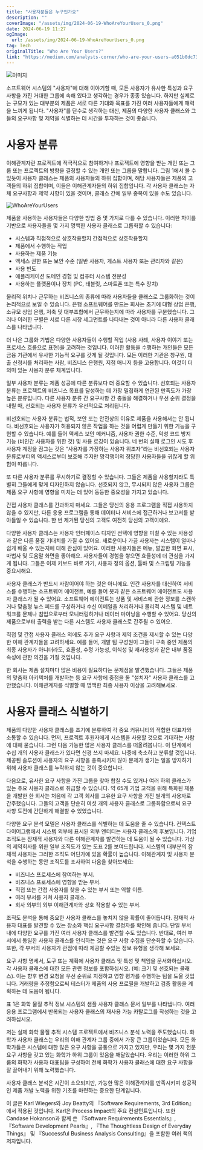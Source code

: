 ```yaml
---
title: "사용자분들은 누구인가요"
description: ""
coverImage: "/assets/img/2024-06-19-WhoAreYourUsers_0.png"
date: 2024-06-19 11:27
ogImage:
  url: /assets/img/2024-06-19-WhoAreYourUsers_0.png
tag: Tech
originalTitle: "Who Are Your Users?"
link: "https://medium.com/analysts-corner/who-are-your-users-a051b0dc7302"
---
```


![이미지](/assets/img/2024-06-19-WhoAreYourUsers_0.png)

소프트웨어 시스템의 "사용자"에 대해 이야기할 때, 모든 사용자가 유사한 특성과 요구사항을 가진 거대한 그룹에 속해 있다고 생각하는 경우가 종종 있습니다. 하지만 실제로는 규모가 있는 대부분의 제품은 서로 다른 기대와 목표를 가진 여러 사용자들에게 매력을 느끼게 됩니다. "사용자"를 단수로 생각하는 대신, 제품의 다양한 사용자 클래스와 그들의 요구사항 및 제약을 식별하는 데 시간을 투자하는 것이 좋습니다.

# 사용자 분류

이해관계자란 프로젝트에 적극적으로 참여하거나 프로젝트에 영향을 받는 개인 또는 그룹 또는 프로젝트의 방향을 결정할 수 있는 개인 또는 그룹을 말합니다. 그림 1에서 볼 수 있듯이 사용자 클래스는 제품의 사용자들의 하위 집합이며, 해당 사용자들은 제품의 고객들의 하위 집합이며, 이들은 이해관계자들의 하위 집합입니다. 각 사용자 클래스는 자체 요구사항과 제약 사항이 있을 것이며, 클래스 간에 일부 중복이 있을 수도 있습니다.

<div class="content-ad"></div>

![WhoAreYourUsers](/assets/img/2024-06-19-WhoAreYourUsers_1.png)

제품을 사용하는 사용자들은 다양한 방법 중 몇 가지로 다를 수 있습니다. 이러한 차이를 기반으로 사용자들을 몇 가지 명백한 사용자 클래스로 그룹화할 수 있습니다:

- 시스템과 직접적으로 상호작용할지 간접적으로 상호작용할지
- 제품에서 수행하는 작업
- 사용하는 제품 기능
- 액세스 권한 또는 보안 수준 (일반 사용자, 게스트 사용자 또는 관리자와 같은)
- 사용 빈도
- 애플리케이션 도메인 경험 및 컴퓨터 시스템 전문성
- 사용하는 플랫폼이나 장치 (PC, 태블릿, 스마트폰 또는 특수 장치)

물리적 위치나 근무하는 비즈니스의 종류에 따라 사용자들을 클래스로 그룹화하는 것이 논리적으로 보일 수 있습니다. 은행 소프트웨어를 만드는 회사는 초기에 대형 상업 은행, 소규모 상업 은행, 저축 및 대부조합에서 근무하는지에 따라 사용자를 구분했습니다. 그러나 이러한 구별은 서로 다른 시장 세그먼트를 나타내는 것이 아니라 다른 사용자 클래스를 나타냅니다.

<div class="content-ad"></div>

더 나은 그룹화 기법은 다양한 사용자들이 수행할 작업 (사용 사례, 사용자 이야기 또는 프로세스 흐름으로 표현)을 고려하는 것입니다. 이러한 활동을 수행하는 개인들은 모든 금융 기관에서 유사한 기능적 요구를 갖게 될 것입니다. 모든 이러한 기관은 창구원, 대출 신청서를 처리하는 사람, 비즈니스 은행원, 지점 매니저 등을 고용합니다. 이것이 더 의미 있는 사용자 분류 체계입니다.

일부 사용자 분류는 제품 성공에 다른 분류보다 더 중요할 수 있습니다. 선호되는 사용자 분류는 프로젝트의 비즈니스 목표를 달성하는 데 가장 밀접하게 연관된 만족도가 가장 높은 분류입니다. 다른 사용자 분류 간 요구사항 간 충돌을 해결하거나 우선 순위 결정을 내릴 때, 선호되는 사용자 분류가 우선적으로 처리됩니다.

비선호되는 사용자 분류는 법적, 보안 또는 안전상의 이유로 제품을 사용해서는 안 됩니다. 비선호되는 사용자가 허용되지 않은 작업을 하는 것을 어렵게 만들기 위한 기능을 구현할 수 있습니다. 예를 들어 액세스 보안 메커니즘, 사용자 권한 수준, 악성 코드 방지 기능 (비인간 사용자를 위한 것) 및 사용 로깅이 있습니다. 네 번의 실패 로그인 시도 후 사용자 계정을 잠그는 것은 “사용자를 가장하는 사용자 위조자”라는 비선호되는 사용자 분류로부터의 액세스로부터 보호해 주지만 망각쟁이의 정당한 사용자들을 귀찮게 할 위험이 따릅니다.

또 다른 사용자 분류를 무시하기로 결정할 수 있습니다. 그들은 제품을 사용할지라도 특별히 그들에게 맞게 디자인하지 않습니다. 선호되지 않고, 무시되지 않은 사용자 그룹은 제품 요구 사항에 영향을 미치는 데 있어 동등한 중요성을 가지고 있습니다.

<div class="content-ad"></div>

간접 사용자 클래스를 간과하지 마세요. 그들은 당신의 응용 프로그램을 직접 사용하지 않을 수 있지만, 다른 응용 프로그램을 통해 데이터나 서비스에 접근하거나 보고서를 받아들일 수 있습니다. 한 번 제거된 당신의 고객도 여전히 당신의 고객이에요.

다양한 사용자 클래스는 사용자 인터페이스 디자인 선택에 영향을 미칠 수 있는 사용성과 같은 다른 품질 기대치를 가질 수 있어요. 새로운이나 가끔 사용자는 시스템이 얼마나 쉽게 배울 수 있는지에 대해 관심이 있어요. 이러한 사용자들은 메뉴, 깔끔한 화면 표시, 마법사 및 도움말 화면을 좋아해요. 사용자들이 경험을 쌓으면 효율성에 더 관심을 가지게 됩니다. 그들은 이제 키보드 바로 가기, 사용자 정의 옵션, 툴바 및 스크립팅 기능을 중요시해요.

사용자 클래스가 반드시 사람이어야 하는 것은 아니에요. 인간 사용자를 대신하여 서비스를 수행하는 소프트웨어 에이전트, 예를 들어 봇과 같은 소프트웨어 에이전트도 사용자 클래스가 될 수 있어요. 소프트웨어 에이전트는 상품 및 서비스에 관한 정보를 스캔하거나 맞춤형 뉴스 피드를 구성하거나 수신 이메일을 처리하거나 물리적 시스템 및 네트워크를 문제나 침입으로부터 모니터링하거나 데이터 마이닝을 수행할 수 있어요. 당신의 제품으로부터 출력을 받는 다른 시스템도 사용자 클래스로 간주될 수 있어요.

직접 및 간접 사용자 클래스 외에도 추가 요구 사항과 제약 조건을 제시할 수 있는 다양한 이해 관계자들을 고려하세요. 예를 들어, 개발 팀 구성원이 그들이 구축 중인 제품의 최종 사용자가 아니더라도, 효율성, 수정 가능성, 이식성 및 재사용성과 같은 내부 품질 속성에 관한 의견을 가질 것입니다.

<div class="content-ad"></div>

한 회사는 제품 설치마다 많은 비용이 필요하다는 문제점을 발견했습니다. 그들은 제품의 맞춤화 아키텍처를 개발하는 등 요구 사항에 중점을 둘 "설치자" 사용자 클래스를 고안했습니다. 이해관계자를 식별할 때 명백한 최종 사용자 이상을 고려해보세요.

# 사용자 클래스 식별하기

제품의 다양한 사용자 클래스를 조기에 분류하여 각 중요 커뮤니티의 적합한 대표자와 소통할 수 있습니다. 먼저, 프로젝트 후원자에게 시스템을 사용할 것으로 기대하는 사람에 대해 묻습니다. 그런 다음 가능한 많은 사용자 클래스를 떠올려봅니다. 이 단계에서 수십 개의 사용자 클래스가 있다면 신경 쓰지 마세요. 나중에 축소하고 분류할 것입니다. 제공된 솔루션이 사용자의 요구 사항을 충족시키지 않아 문제가 생기는 일을 방지하기 위해 사용자 클래스를 누락하지 않는 것이 중요합니다.

다음으로, 유사한 요구 사항을 가진 그룹을 찾아 합칠 수도 있거나 여러 하위 클래스가 있는 주요 사용자 클래스로 취급할 수 있습니다. 약 65개 기업 고객을 위해 특화된 제품을 개발한 한 회사는 처음에 각 고객 회사를 고유한 요구 사항을 가진 별개의 사용자로 간주했습니다. 그들의 고객을 단순히 여섯 개의 사용자 클래스로 그룹화함으로써 요구 사항 도전에 간단하게 해결할 수 있었습니다.

<div class="content-ad"></div>

다양한 요구 분석 모델은 사용자 클래스를 식별하는 데 도움을 줄 수 있습니다. 컨텍스트 다이어그램에서 시스템 외부에 표시된 외부 엔터티는 사용자 클래스의 후보입니다. 기업 조직도는 잠재적 사용자와 다른 이해관계자를 발견하는 데 도움이 될 수 있습니다. 가상의 제약회사를 위한 일부 조직도가 있는 도표 2를 보여드립니다. 시스템의 대부분의 잠재적 사용자는 그러한 조직도 어딘가에 있을 확률이 높습니다. 이해관계자 및 사용자 분석을 수행하는 동안 조직도를 조사하여 다음을 찾아보세요:

- 비즈니스 프로세스에 참여하는 부서.
- 비즈니스 프로세스에 영향을 받는 부서.
- 직접 또는 간접 사용자를 찾을 수 있는 부서 또는 역할 이름.
- 여러 부서를 거쳐 사용자 클래스.
- 회사 외부의 외부 이해관계자와 상호 작용할 수 있는 부서.

조직도 분석을 통해 중요한 사용자 클래스를 놓치지 않을 확률이 줄어듭니다. 잠재적 사용자 대표를 발견할 수 있는 장소와 핵심 요구사항 결정자를 확인해 줍니다. 단일 부서 내에 다양한 요구를 가진 여러 사용자 클래스를 발견할 수도 있습니다. 반대로, 여러 부서에서 동일한 사용자 클래스를 인식하는 것은 요구 사항 수집을 단순화할 수 있습니다. 또한, 각 부서의 사용자가 관점에 따라 제공할 수있는 정보 유형을 생각해 보세요.

<div class="content-ad"></div>

요구 사항 명세서, 도구 또는 계획에 사용자 클래스 및 특성 및 책임을 문서화하십시오. 각 사용자 클래스에 대한 모든 관련 정보를 포함하십시오. (예: 크기 및 선호되는 클래스). 이는 향후 변경 요청을 우선 순위로 지정하고 영향 평가를 수행하는 팀을 도울 것입니다. 거래량을 추정함으로써 테스터가 제품의 사용 프로필을 개발하고 검증 활동을 계획하는 데 도움이 됩니다.

표 1은 화학 물질 추적 정보 시스템의 샘플 사용자 클래스 문서 일부를 나타냅니다. 여러 응용 프로그램에서 반복되는 사용자 클래스의 재사용 가능 카탈로그를 작성하는 것을 고려하십시오.

저는 실제 화학 물질 추적 시스템 프로젝트에서 비즈니스 분석 노력을 주도했습니다. 화학가 사용자 클래스는 우리의 이해 관계자 그룹 중에서 가장 큰 그룹이었습니다. 모든 화학가들은 시스템에 대한 많은 요구 사항을 공통으로 가지고 있지만, 우리는 몇 가지 전문 요구 사항을 갖고 있는 화학가 하위 그룹이 있음을 깨달았습니다. 우리는 이러한 하위 그룹의 화학가 사용자 대표팀을 구성하여 전체 화학가 사용자 클래스에 대한 요구 사항을 잘 끌어내기 위해 노력했습니다.

<div class="content-ad"></div>

사용자 클래스 분석은 시간이 소요되지만, 가능한 많은 이해관계자를 만족시키며 성공적인 제품 개발 노력을 위한 기초를 마련하는 중요한 단계입니다.

이 글은 Karl Wiegers와 Joy Beatty의 『Software Requirements, 3rd Edition』에서 적용된 것입니다. Karl은 Process Impact의 주요 컨설턴트입니다. 또한 Candase Hokanson과 함께 쓴 『Software Requirements Essentials』, 『Software Development Pearls』, 『The Thoughtless Design of Everyday Things』 및 『Successful Business Analysis Consulting』을 포함한 여러 책의 저자입니다.
